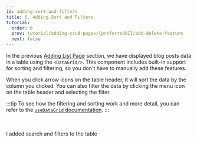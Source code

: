 ```yaml
---
id: adding-sort-and-filters
title: 6. Adding Sort and Filters
tutorial:
  order: 0
  prev: tutorial/adding-crud-pages/{preferredUI}/add-delete-feature
  next: false
---
```


In the previous [Adding List Page](/docs/3.xx.xx/tutorial/adding-crud-pages/mui/index) section, we have displayed blog posts data in a table using the `<DataGrid/>`. This component includes built-in support for sorting and filtering, so you don't have to manually add these features.

When you click arrow icons on the table header, it will sort the data by the column you clicked. You can also filter the data by clicking the menu icon on the table header and selecting the filter.

:::tip
To see how the filtering and sorting work and more detail, you can refer to the [`useDataGrid` documentation](/docs/3.xx.xx/api-reference/mui/hooks/useDataGrid/).
:::

<br/>
<br/>

<Checklist>

<ChecklistItem id="add-search-and-filters-mui">
I added search and filters to the table
</ChecklistItem>

</Checklist>
